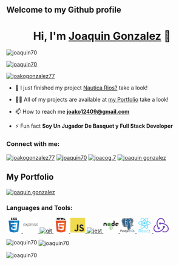## Welcome to my Github profile

<div align="center">
<h1 align="center">Hi, I'm <a href="https://www.linkedin.com/in/joaquin70">Joaquin Gonzalez</a> 👋</h1>
</div>

<p align="left"> <img src="https://komarev.com/ghpvc/?username=joaquin70&label=Profile%20views&color=0e75b6&style=flat" alt="joaquin70" /> </p>

<p align="left"> <a href="https://github.com/ryo-ma/github-profile-trophy"><img src="https://github-profile-trophy.vercel.app/?username=joaquin70" alt="joaquin70" /></a> </p>

<p align="left"> <a href="https://twitter.com/joakogonzalez77" target="blank"><img src="https://img.shields.io/twitter/follow/joakogonzalez77?logo=twitter&style=for-the-badge" alt="joakogonzalez77" /></a> </p>

- 🔭  I just finished my project [Nautica Rios?](https://github.com/Ivancho894/Nautica-Rios-Web-Front) take a look!
- 👨‍💻 All of my projects are available at [my Portfolio](https://joaquinportfolio.vercel.app/) take a look! 
- 📫 How to reach me **joako12409@gmail.com**

- ⚡ Fun fact **Soy Un Jugador De Basquet y Full Stack Developer**

<h3 align="left">Connect with me:</h3>
<p align="left">
<a href="https://twitter.com/joakogonzalez77" target="blank"><img align="center" src="https://raw.githubusercontent.com/rahuldkjain/github-profile-readme-generator/master/src/images/icons/Social/twitter.svg" alt="joakogonzalez77" height="30" width="40" /></a>
<a href="https://linkedin.com/in/joaquin70" target="blank"><img align="center" src="https://raw.githubusercontent.com/rahuldkjain/github-profile-readme-generator/master/src/images/icons/Social/linked-in-alt.svg" alt="joaquin70" height="30" width="40" /></a>
<a href="https://instagram.com/joacog.7" target="blank"><img align="center" src="https://raw.githubusercontent.com/rahuldkjain/github-profile-readme-generator/master/src/images/icons/Social/instagram.svg" alt="joacog.7" height="30" width="40" /></a>
<a href="https://www.youtube.com/c/joaquin gonzalez" target="blank"><img align="center" src="https://raw.githubusercontent.com/rahuldkjain/github-profile-readme-generator/master/src/images/icons/Social/youtube.svg" alt="joaquin gonzalez" height="30" width="40" /></a>
</p>
<h2 align="left">My Portfolio</h2>
<p align="left">
<a href="https://joaquinportfolio.vercel.app/" target="blank"><img align="center" src="https://seekvectorlogo.com/wp-content/uploads/2019/05/portfolio-plus-banking-software-vector-logo.png" alt="joaquin gonzalez" height="70" width="110" /></a>
</p>

<h3 align="left">Languages and Tools:</h3>
<p align="left"> <a href="https://www.w3schools.com/css/" target="_blank" rel="noreferrer"> <img src="https://raw.githubusercontent.com/devicons/devicon/master/icons/css3/css3-original-wordmark.svg" alt="css3" width="40" height="40"/> </a> <a href="https://expressjs.com" target="_blank" rel="noreferrer"> <img src="https://raw.githubusercontent.com/devicons/devicon/master/icons/express/express-original-wordmark.svg" alt="express" width="40" height="40"/> </a> <a href="https://git-scm.com/" target="_blank" rel="noreferrer"> <img src="https://www.vectorlogo.zone/logos/git-scm/git-scm-icon.svg" alt="git" width="40" height="40"/> </a> <a href="https://www.w3.org/html/" target="_blank" rel="noreferrer"> <img src="https://raw.githubusercontent.com/devicons/devicon/master/icons/html5/html5-original-wordmark.svg" alt="html5" width="40" height="40"/> </a> <a href="https://developer.mozilla.org/en-US/docs/Web/JavaScript" target="_blank" rel="noreferrer"> <img src="https://raw.githubusercontent.com/devicons/devicon/master/icons/javascript/javascript-original.svg" alt="javascript" width="40" height="40"/> </a> <a href="https://jestjs.io" target="_blank" rel="noreferrer"> <img src="https://www.vectorlogo.zone/logos/jestjsio/jestjsio-icon.svg" alt="jest" width="40" height="40"/> </a> <a href="https://nodejs.org" target="_blank" rel="noreferrer"> <img src="https://raw.githubusercontent.com/devicons/devicon/master/icons/nodejs/nodejs-original-wordmark.svg" alt="nodejs" width="40" height="40"/> </a> <a href="https://www.postgresql.org" target="_blank" rel="noreferrer"> <img src="https://raw.githubusercontent.com/devicons/devicon/master/icons/postgresql/postgresql-original-wordmark.svg" alt="postgresql" width="40" height="40"/> </a> <a href="https://reactjs.org/" target="_blank" rel="noreferrer"> <img src="https://raw.githubusercontent.com/devicons/devicon/master/icons/react/react-original-wordmark.svg" alt="react" width="40" height="40"/> </a> <a href="https://redux.js.org" target="_blank" rel="noreferrer"> <img src="https://raw.githubusercontent.com/devicons/devicon/master/icons/redux/redux-original.svg" alt="redux" width="40" height="40"/> </a> </p>

<p><img align="left" src="https://github-readme-stats.vercel.app/api/top-langs?username=joaquin70&show_icons=true&locale=en&layout=compact" alt="joaquin70" /></p>

<p>&nbsp;<img align="center" src="https://github-readme-stats.vercel.app/api?username=joaquin70&show_icons=true&locale=en" alt="joaquin70" /></p>

<p><img align="center" src="https://github-readme-streak-stats.herokuapp.com/?user=joaquin70&" alt="joaquin70" /></p>

